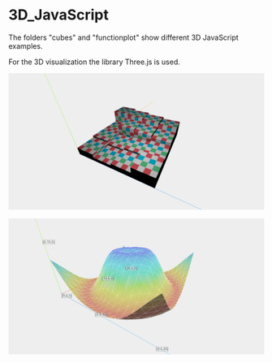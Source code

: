 # 3D_JavaScript

The folders "cubes" and "functionplot" show different 3D JavaScript examples.

For the 3D visualization the library Three.js is used.

![alt text](https://github.com/jkrn/3D_JavaScript/blob/main/images/cubes.png?raw=true)

![alt text](https://github.com/jkrn/3D_JavaScript/blob/main/images/functionplot.png?raw=true)
